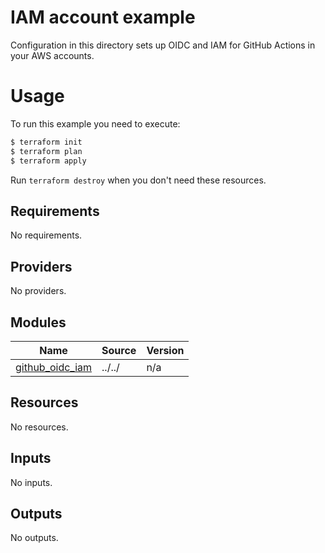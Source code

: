 # IAM account example

Configuration in this directory sets up OIDC and IAM for GitHub Actions in your AWS accounts.

# Usage

To run this example you need to execute:

```bash
$ terraform init
$ terraform plan
$ terraform apply
```

Run `terraform destroy` when you don't need these resources.

<!-- BEGIN_TF_DOCS -->
## Requirements

No requirements.

## Providers

No providers.

## Modules

| Name | Source | Version |
|------|--------|---------|
| <a name="module_github_oidc_iam"></a> [github\_oidc\_iam](#module\_github\_oidc\_iam) | ../../ | n/a |

## Resources

No resources.

## Inputs

No inputs.

## Outputs

No outputs.
